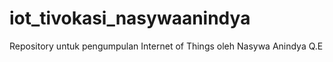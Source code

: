 # iot_tivokasi_nasywaanindya
Repository untuk pengumpulan Internet of Things oleh Nasywa Anindya Q.E 
